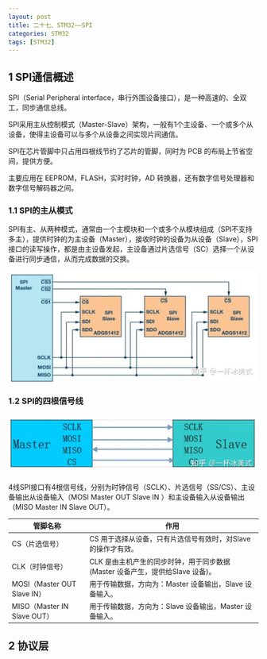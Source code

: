```yaml
---
layout: post
title: 二十七、STM32——SPI
categories: STM32
tags: [STM32]
---
```


## 1 SPI通信概述

SPI（Serial Peripheral interface，串行外围设备接口），是一种高速的、全双工，同步通信总线。

SPI采用主从控制模式（Master-Slave）架构，一般有1个主设备、一个或多个从设备，使得主设备可以与多个从设备之间实现片间通信。

SPI在芯片管脚中只占用四根线节约了芯片的管脚，同时为 PCB 的布局上节省空间，提供方便。

主要应用在 EEPROM，FLASH，实时时钟，AD 转换器，还有数字信号处理器和数字信号解码器之间。

### 1.1 SPI的主从模式

SPI有主、从两种模式，通常由一个主模块和一个或多个从模块组成（SPI不支持多主），提供时钟的为主设备（Master），接收时钟的设备为从设备（Slave），SPI接口的读写操作，都是由主设备发起，主设备通过片选信号（SC）选择一个从设备进行同步通信，从而完成数据的交换。

![alt text](/assets/ST/27_SPI/image/image.png)

### 1.2 SPI的四根信号线

![alt text](/assets/ST/27_SPI/image/image-1.png)

4线SPI接口有4根信号线，分别为时钟信号（SCLK）、片选信号（SS/CS）、主设备输出从设备输入（MOSI Master OUT Slave IN ）和主设备输入从设备输出（MISO Master IN Slave OUT）。

| 管脚名称                      | 作用                                               |
| ------------------------- | ------------------------------------------------ |
| CS（片选信号）                  | CS 用于选择从设备，只有片选信号有效时，对Slave的操作才有效。               |
| CLK（时钟信号）                 | CLK 是由主机产生的同步时钟，用于同步数据(Master 设备产生，提供给Slave 设备)。 |
| MOSI（Master OUT Slave IN） | 用于传输数据，方向为：Master 设备输出，Slave 设备输入。               |
| MISO（Master IN Slave OUT） | 用于传输数据，方向为：Slave 设备输出，Master 设备输入。               |

## 2 协议层



